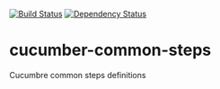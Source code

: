 [![Build 
Status](https://travis-ci.org/cchacin/cucumber-common-steps.svg?branch=master)](https://travis-ci.org/cchacin/cucumber-common-steps.svg?branch=master)
[![Dependency Status](https://www.versioneye.com/user/projects/540762f7ccc02339e400016c/badge.svg?style=flat)](https://www.versioneye.com/user/projects/540762f7ccc02339e400016c)

cucumber-common-steps
=====================

Cucumbre common steps definitions
